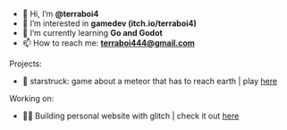 - 👋 Hi, I’m **@terraboi4**
- 👀 I’m interested in **gamedev (itch.io/terraboi4)**
- 🌱 I’m currently learning **Go and Godot**
- 📫 How to reach me: **terraboi444@gmail.com**

Projects:
 - 🌟 starstruck: game about a meteor that has to reach earth | play <a href="https://itch.io/terraboi4/starstruck/" target="_blank">here</a>

Working on:
 - 🧑‍💻 Building personal website with glitch | check it out <a href="https://terraboi.glitch.me" target="_blank">here</a> 
  

